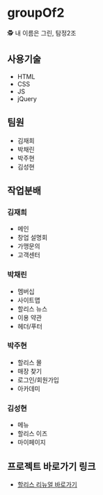# groupOf2
🕵️ 내 이름은 그린, 탐정2조

## 사용기술
- HTML
- CSS
- JS
- jQuery

## 팀원
- 김재희
- 박채린
- 박주현
- 김성현

## 작업분배
### 김재희
- 메인
- 창업 설명회
- 가맹문의
- 고객센터

### 박채린
- 멤버십
- 사이트맵
- 할리스 뉴스
- 이용 약관
- 헤더/푸터

### 박주현
- 할리스 몰
- 매장 찾기
- 로그인/회원가입
- 아카데미

### 김성현
- 메뉴
- 할리스 이즈
- 마이페이지

## 프로젝트 바로가기 링크
- <a href="https://projectteamtwo.github.io/">할리스 리뉴얼 바로가기</a>
